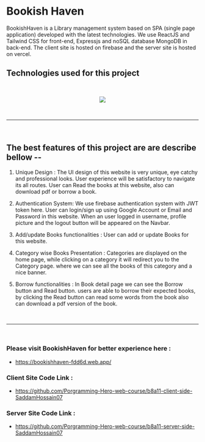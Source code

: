 # Bookish Haven

BookishHaven is a Library management system based on SPA (single page application) developed with the latest technologies. We use ReactJS and Tailwind CSS for front-end, Expressjs and noSQL database MongoDB in back-end. The client site is hosted on firebase and the server site is hosted on vercel.


## Technologies used for this project
<br/>
<p align="center">
    <a href="#">
        <img src="https://skillicons.dev/icons?i=html,css,tailwind,react,express,mongodb,firebase" />
    </a>
</p>
<br/>
<hr/>
<br/>


## The best features of this project are are describe bellow --

1. Unique Design : 
The UI design of this website is very unique, eye catchy and professional looks. User experience will be satisfactory to navigate its all routes. User can Read the books at this website, also can download pdf or borrow a book.

2. Authentication System:
We use firebase authentication system with JWT token here. User can login/sign up using Google Account or Email and Password in this website. When an user logged in username, profile picture and the logout button will be appeared on the Navbar.

3. Add/update Books functionalities :
User can add or update Books for this website.

4. Category wise Books Presentation : 
Categories are displayed on the home page, while clicking on a category it will redirect you to the Category page. where we can see all the books of this category and a nice banner.

5. Borrow functionalities : 
In Book detail page we can see the Borrow button and Read button. users are able to borrow their expected books, by clicking the Read button can read some words from the book also can download a pdf version of the book.
<br/>
<hr/>
<br/>


### Please visit BookishHaven for better experience here :
 - https://bookishhaven-fdd6d.web.app/

### Client Site Code Link : 
- https://github.com/Porgramming-Hero-web-course/b8a11-client-side-SaddamHossain07

### Server Site Code Link : 
- https://github.com/Porgramming-Hero-web-course/b8a11-server-side-SaddamHossain07


